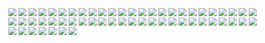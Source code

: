 <img  src="https://github.com/Russellwzr/Design-and-implementation-of-a-simple-CPU/blob/main/figures/report_page-0004.jpg"/>
<img  src="https://github.com/Russellwzr/Design-and-implementation-of-a-simple-CPU/blob/main/figures/report_page-0005.jpg"/>
<img  src="https://github.com/Russellwzr/Design-and-implementation-of-a-simple-CPU/blob/main/figures/report_page-0006.jpg"/>
<img  src="https://github.com/Russellwzr/Design-and-implementation-of-a-simple-CPU/blob/main/figures/report_page-0007.jpg"/>
<img  src="https://github.com/Russellwzr/Design-and-implementation-of-a-simple-CPU/blob/main/figures/report_page-0008.jpg"/>
<img  src="https://github.com/Russellwzr/Design-and-implementation-of-a-simple-CPU/blob/main/figures/report_page-0009.jpg"/>
<img  src="https://github.com/Russellwzr/Design-and-implementation-of-a-simple-CPU/blob/main/figures/report_page-0010.jpg"/>
<img  src="https://github.com/Russellwzr/Design-and-implementation-of-a-simple-CPU/blob/main/figures/report_page-0011.jpg"/>
<img  src="https://github.com/Russellwzr/Design-and-implementation-of-a-simple-CPU/blob/main/figures/report_page-0012.jpg"/>
<img  src="https://github.com/Russellwzr/Design-and-implementation-of-a-simple-CPU/blob/main/figures/report_page-0013.jpg"/>
<img  src="https://github.com/Russellwzr/Design-and-implementation-of-a-simple-CPU/blob/main/figures/report_page-0014.jpg"/>
<img  src="https://github.com/Russellwzr/Design-and-implementation-of-a-simple-CPU/blob/main/figures/report_page-0015.jpg"/>
<img  src="https://github.com/Russellwzr/Design-and-implementation-of-a-simple-CPU/blob/main/figures/report_page-0016.jpg"/>
<img  src="https://github.com/Russellwzr/Design-and-implementation-of-a-simple-CPU/blob/main/figures/report_page-0017.jpg"/>
<img  src="https://github.com/Russellwzr/Design-and-implementation-of-a-simple-CPU/blob/main/figures/report_page-0018.jpg"/>
<img  src="https://github.com/Russellwzr/Design-and-implementation-of-a-simple-CPU/blob/main/figures/report_page-0019.jpg"/>
<img  src="https://github.com/Russellwzr/Design-and-implementation-of-a-simple-CPU/blob/main/figures/report_page-0020.jpg"/>
<img  src="https://github.com/Russellwzr/Design-and-implementation-of-a-simple-CPU/blob/main/figures/report_page-0021.jpg"/>
<img  src="https://github.com/Russellwzr/Design-and-implementation-of-a-simple-CPU/blob/main/figures/report_page-0022.jpg"/>
<img  src="https://github.com/Russellwzr/Design-and-implementation-of-a-simple-CPU/blob/main/figures/report_page-0023.jpg"/>
<img  src="https://github.com/Russellwzr/Design-and-implementation-of-a-simple-CPU/blob/main/figures/report_page-0024.jpg"/>
<img  src="https://github.com/Russellwzr/Design-and-implementation-of-a-simple-CPU/blob/main/figures/report_page-0025.jpg"/>
<img  src="https://github.com/Russellwzr/Design-and-implementation-of-a-simple-CPU/blob/main/figures/report_page-0026.jpg"/>
<img  src="https://github.com/Russellwzr/Design-and-implementation-of-a-simple-CPU/blob/main/figures/report_page-0027.jpg"/>
<img  src="https://github.com/Russellwzr/Design-and-implementation-of-a-simple-CPU/blob/main/figures/report_page-0028.jpg"/>
<img  src="https://github.com/Russellwzr/Design-and-implementation-of-a-simple-CPU/blob/main/figures/report_page-0029.jpg"/>
<img  src="https://github.com/Russellwzr/Design-and-implementation-of-a-simple-CPU/blob/main/figures/report_page-0030.jpg"/>
<img  src="https://github.com/Russellwzr/Design-and-implementation-of-a-simple-CPU/blob/main/figures/report_page-0031.jpg"/>
<img  src="https://github.com/Russellwzr/Design-and-implementation-of-a-simple-CPU/blob/main/figures/report_page-0032.jpg"/>
<img  src="https://github.com/Russellwzr/Design-and-implementation-of-a-simple-CPU/blob/main/figures/report_page-0033.jpg"/>
<img  src="https://github.com/Russellwzr/Design-and-implementation-of-a-simple-CPU/blob/main/figures/report_page-0034.jpg"/>
<img  src="https://github.com/Russellwzr/Design-and-implementation-of-a-simple-CPU/blob/main/figures/report_page-0035.jpg"/>
<img  src="https://github.com/Russellwzr/Design-and-implementation-of-a-simple-CPU/blob/main/figures/report_page-0036.jpg"/>
<img  src="https://github.com/Russellwzr/Design-and-implementation-of-a-simple-CPU/blob/main/figures/report_page-0037.jpg"/>
<img  src="https://github.com/Russellwzr/Design-and-implementation-of-a-simple-CPU/blob/main/figures/report_page-0038.jpg"/>
<img  src="https://github.com/Russellwzr/Design-and-implementation-of-a-simple-CPU/blob/main/figures/report_page-0039.jpg"/>
<img  src="https://github.com/Russellwzr/Design-and-implementation-of-a-simple-CPU/blob/main/figures/report_page-0040.jpg"/>
<img  src="https://github.com/Russellwzr/Design-and-implementation-of-a-simple-CPU/blob/main/figures/report_page-0041.jpg"/>
<img  src="https://github.com/Russellwzr/Design-and-implementation-of-a-simple-CPU/blob/main/figures/report_page-0042.jpg"/>
<img  src="https://github.com/Russellwzr/Design-and-implementation-of-a-simple-CPU/blob/main/figures/report_page-0043.jpg"/>
<img  src="https://github.com/Russellwzr/Design-and-implementation-of-a-simple-CPU/blob/main/figures/report_page-0044.jpg"/>
<img  src="https://github.com/Russellwzr/Design-and-implementation-of-a-simple-CPU/blob/main/figures/report_page-0045.jpg"/>
<img  src="https://github.com/Russellwzr/Design-and-implementation-of-a-simple-CPU/blob/main/figures/report_page-0046.jpg"/>
<img  src="https://github.com/Russellwzr/Design-and-implementation-of-a-simple-CPU/blob/main/figures/report_page-0047.jpg"/>
<img  src="https://github.com/Russellwzr/Design-and-implementation-of-a-simple-CPU/blob/main/figures/report_page-0048.jpg"/>
<img  src="https://github.com/Russellwzr/Design-and-implementation-of-a-simple-CPU/blob/main/figures/report_page-0049.jpg"/>
<img  src="https://github.com/Russellwzr/Design-and-implementation-of-a-simple-CPU/blob/main/figures/report_page-0050.jpg"/>
<img  src="https://github.com/Russellwzr/Design-and-implementation-of-a-simple-CPU/blob/main/figures/report_page-0051.jpg"/>
<img  src="https://github.com/Russellwzr/Design-and-implementation-of-a-simple-CPU/blob/main/figures/report_page-0052.jpg"/>
<img  src="https://github.com/Russellwzr/Design-and-implementation-of-a-simple-CPU/blob/main/figures/report_page-0053.jpg"/>
<img  src="https://github.com/Russellwzr/Design-and-implementation-of-a-simple-CPU/blob/main/figures/report_page-0054.jpg"/>
<img  src="https://github.com/Russellwzr/Design-and-implementation-of-a-simple-CPU/blob/main/figures/report_page-0055.jpg"/>
<img  src="https://github.com/Russellwzr/Design-and-implementation-of-a-simple-CPU/blob/main/figures/report_page-0056.jpg"/>
<img  src="https://github.com/Russellwzr/Design-and-implementation-of-a-simple-CPU/blob/main/figures/report_page-0057.jpg"/>
<img  src="https://github.com/Russellwzr/Design-and-implementation-of-a-simple-CPU/blob/main/figures/report_page-0058.jpg"/>
<img  src="https://github.com/Russellwzr/Design-and-implementation-of-a-simple-CPU/blob/main/figures/report_page-0059.jpg"/>
<img  src="https://github.com/Russellwzr/Design-and-implementation-of-a-simple-CPU/blob/main/figures/report_page-0060.jpg"/>
